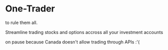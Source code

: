 # One-Trader
to rule them all.


Streamline trading stocks and options accross all your investment accounts

on pause because Canada doesn't allow trading through APIs :'(
